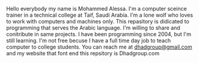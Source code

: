Hello everybody my name is Mohammed Alessa. I'm a computer sceince trainer in a technical college at Taif, Saudi Arabia.
I'm a lone wolf who loves to work with computers and machines only.
This repasitory is didicated to programming that serves the Arabic language.
I'm willing to share and conitribute in same projects.
I have been programming since 2004, but I'm still learning. 
I'm not free becuse I have a full time day job to teach computer to college students. 
You can reach me at dhadgroup@gmail.com and my website that font end this repsitory is Dhadgroup.com
